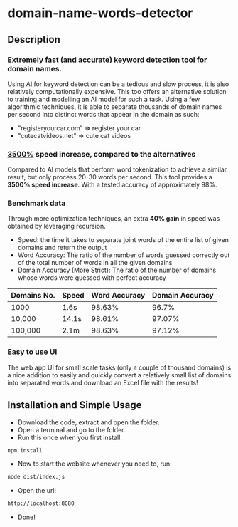 # domain-name-words-detector

## Description

### Extremely fast (and accurate) keyword detection tool for domain names. 

Using AI for keyword detection can be a tedious and slow process, it is also relatively computationally expensive. This too offers an alternative solution to training and modelling an AI model for such a task. Using a few algorithmic techniques, it is able to separate thousands of domain names per second into distinct words that appear in the domain as such:
* "registeryourcar.com" => register your car
* "cutecatvideos.net"   => cute cat videos

### <u>3500%</u> speed increase, compared to the alternatives
Compared to AI models that perform word tokenization to achieve a similar result, but only process 20-30 words per second. This tool provides a **3500% speed increase**. With a tested accuracy of approximately 98%.

### Benchmark data

Through more optimization techniques, an extra **40% gain** in speed was obtained by leveraging recursion.

* Speed: the time it takes to separate joint words of the entire list of given domains and return the output
* Word Accuracy: The ratio of the number of words guessed correctly out of the total number of words in all the given domains
* Domain Accuracy (More Strict): The ratio of the number of domains whose words were guessed with perfect accuracy

| Domains No. | Speed | Word Accuracy | Domain Accuracy |
|-------------|-------|---------------|-----------------|
| 1000        | 1.6s  | 98.63%        | 96.7%           |
| 10,000      | 14.1s | 98.61%        | 97.07%          |
| 100,000     | 2.1m  | 98.63%        | 97.12%          |


### Easy to use UI

The web app UI for small scale tasks (only a couple of thousand domains) is a nice addition to easily and quickly convert a relatively small list of domains into separated words and download an Excel file with the results!

## Installation and Simple Usage

* Download the code, extract and open the folder.
* Open a terminal and go to the folder.
* Run this once when you first install:
```bash
npm install
```
* Now to start the website whenever you need to, run:
```bash
node dist/index.js
```

* Open the url:
```bash
http://localhost:8080
```

* Done!
